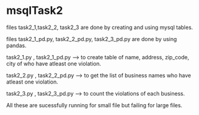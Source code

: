 # msqlTask2

files task2_1,task2_2, task2_3 are done by creating and using mysql tables.

files task2_1_pd.py, task2_2_pd.py, task2_3_pd.py are done by using pandas.

task2_1.py , task2_1_pd.py --> to create table of name, address, zip_code, city of who have atleast one violation.

task2_2.py , task2_2_pd.py --> to get the list of business names who have atleast one violation.

task2_3.py , task2_3_pd.py --> to count the violations of each business.



All these are sucessfully running for small file but failing for large files.


